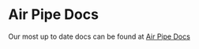 # Air Pipe Docs

Our most up to date docs can be found at [Air Pipe Docs]("https://docs.airpipe.io")
